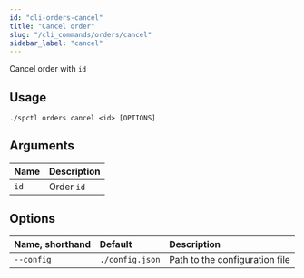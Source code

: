 ```yaml
---
id: "cli-orders-cancel"
title: "Cancel order"
slug: "/cli_commands/orders/cancel"
sidebar_label: "cancel"
---
```


Cancel order with `id`

## Usage

```
./spctl orders cancel <id> [OPTIONS]
```

## Arguments

|**Name**|**Description**|
| :- | :- |
|`id`|Order `id`|

## Options

|**Name, shorthand**|**Default**|**Description**|
| :- | :- | :- |
|`--config`|`./config.json`|Path to the configuration file|
